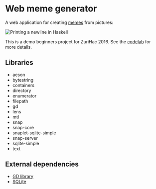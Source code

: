 # Web meme generator

A web application for creating
[memes](https://en.wikipedia.org/wiki/Internet_meme) from pictures:

![Printing a newline in Haskell](https://s-media-cache-ak0.pinimg.com/736x/d4/0e/34/d40e34931f55f7fb2d6e1ef7eff11b73.jpg)

This is a demo beginners project for ZuriHac 2016. See the
[codelab](codelab/memegen_codelab.md) for more details.


## Libraries

- aeson
- bytestring
- containers
- directory
- enumerator
- filepath
- gd
- lens
- mtl
- snap
- snap-core
- snaplet-sqlite-simple
- snap-server
- sqlite-simple
- text


## External dependencies

- [GD library](https://github.com/libgd/libgd)
- [SQLite](https://www.sqlite.org/)
